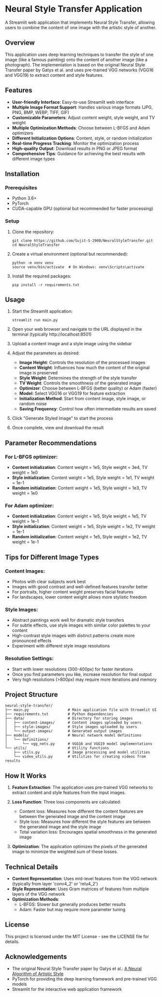 # Neural Style Transfer Application

A Streamlit web application that implements Neural Style Transfer, allowing users to combine the content of one image with the artistic style of another.

## Overview

This application uses deep learning techniques to transfer the style of one image (like a famous painting) onto the content of another image (like a photograph). The implementation is based on the original Neural Style Transfer paper by Gatys et al. and uses pre-trained VGG networks (VGG16 and VGG19) to extract content and style features.

## Features

-   **User-friendly Interface**: Easy-to-use Streamlit web interface
-   **Multiple Image Format Support**: Handles various image formats (JPG, PNG, BMP, WEBP, TIFF, GIF)
-   **Customizable Parameters**: Adjust content weight, style weight, and TV weight
-   **Multiple Optimization Methods**: Choose between L-BFGS and Adam optimizers
-   **Different Initialization Options**: Content, style, or random initialization
-   **Real-time Progress Tracking**: Monitor the optimization process
-   **High-quality Output**: Download results in PNG or JPEG format
-   **Comprehensive Tips**: Guidance for achieving the best results with different image types

## Installation

### Prerequisites

-   Python 3.6+
-   PyTorch
-   CUDA-capable GPU (optional but recommended for faster processing)

### Setup

1. Clone the repository:

    ```
    git clone https://github.com/Sujit-S-2908/NeuralStyleTransfer.git
    cd NeuralStyleTransfer
    ```

2. Create a virtual environment (optional but recommended):

    ```
    python -m venv venv
    source venv/bin/activate  # On Windows: venv\Scripts\activate
    ```

3. Install the required packages:
    ```
    pip install -r requirements.txt
    ```

## Usage

1. Start the Streamlit application:

    ```
    streamlit run main.py
    ```

2. Open your web browser and navigate to the URL displayed in the terminal (typically http://localhost:8501)

3. Upload a content image and a style image using the sidebar

4. Adjust the parameters as desired:

    - **Image Height**: Controls the resolution of the processed images
    - **Content Weight**: Influences how much the content of the original image is preserved
    - **Style Weight**: Determines the strength of the style transfer
    - **TV Weight**: Controls the smoothness of the generated image
    - **Optimizer**: Choose between L-BFGS (better quality) or Adam (faster)
    - **Model**: Select VGG16 or VGG19 for feature extraction
    - **Initialization Method**: Start from content image, style image, or random noise
    - **Saving Frequency**: Control how often intermediate results are saved

5. Click "Generate Styled Image" to start the process

6. Once complete, view and download the result

## Parameter Recommendations

### For L-BFGS optimizer:

-   **Content initialization**: Content weight = 1e5, Style weight = 3e4, TV weight = 1e0
-   **Style initialization**: Content weight = 1e5, Style weight = 1e1, TV weight = 1e-1
-   **Random initialization**: Content weight = 1e5, Style weight = 1e3, TV weight = 1e0

### For Adam optimizer:

-   **Content initialization**: Content weight = 1e5, Style weight = 1e5, TV weight = 1e-1
-   **Style initialization**: Content weight = 1e5, Style weight = 1e2, TV weight = 1e-1
-   **Random initialization**: Content weight = 1e5, Style weight = 1e2, TV weight = 1e-1

## Tips for Different Image Types

### Content Images:

-   Photos with clear subjects work best
-   Images with good contrast and well-defined features transfer better
-   For portraits, higher content weight preserves facial features
-   For landscapes, lower content weight allows more stylistic freedom

### Style Images:

-   Abstract paintings work well for dramatic style transfers
-   For subtle effects, use style images with similar color palettes to your content
-   High-contrast style images with distinct patterns create more pronounced effects
-   Experiment with different style image resolutions

### Resolution Settings:

-   Start with lower resolutions (300-400px) for faster iterations
-   Once you find parameters you like, increase resolution for final output
-   Very high resolutions (>800px) may require more iterations and memory

## Project Structure

```
neural-style-transfer/
├── main.py                  # Main application file with Streamlit UI
├── requirements.txt         # Python dependencies
├── data/                    # Directory for storing images
│   ├── content-images/      # Content images uploaded by users
│   ├── style-images/        # Style images uploaded by users
│   └── output-images/       # Generated output images
├── models/                  # Neural network model definitions
│   └── definitions/
│       └── vgg_nets.py      # VGG16 and VGG19 model implementations
└── utils/                   # Utility functions
    ├── utils.py             # Image processing and model utilities
    └── video_utils.py       # Utilities for creating videos from results
```

## How It Works

1. **Feature Extraction**: The application uses pre-trained VGG networks to extract content and style features from the input images.

2. **Loss Function**: Three loss components are calculated:

    - Content loss: Measures how different the content features are between the generated image and the content image
    - Style loss: Measures how different the style features are between the generated image and the style image
    - Total variation loss: Encourages spatial smoothness in the generated image

3. **Optimization**: The application optimizes the pixels of the generated image to minimize the weighted sum of these losses.

## Technical Details

-   **Content Representation**: Uses mid-level features from the VGG network (typically from layer 'conv4_2' or 'relu4_2')
-   **Style Representation**: Uses Gram matrices of features from multiple layers of the VGG network
-   **Optimization Methods**:
    -   L-BFGS: Slower but generally produces better results
    -   Adam: Faster but may require more parameter tuning

## License

This project is licensed under the MIT License - see the LICENSE file for details.

## Acknowledgements

-   The original Neural Style Transfer paper by Gatys et al.: [A Neural Algorithm of Artistic Style](https://arxiv.org/abs/1508.06576)
-   PyTorch for providing the deep learning framework and pre-trained VGG models
-   Streamlit for the interactive web application framework
